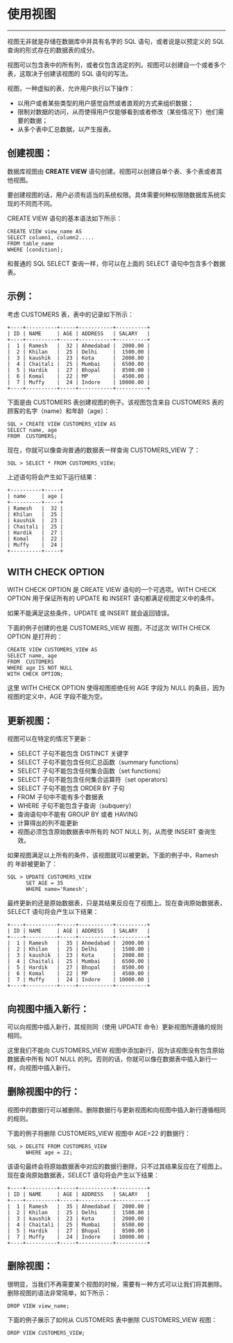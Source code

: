 # 使用视图 #

----------

视图无非就是存储在数据库中并具有名字的 SQL 语句，或者说是以预定义的 SQL 查询的形式存在的数据表的成分。

视图可以包含表中的所有列，或者仅包含选定的列。视图可以创建自一个或者多个表，这取决于创建该视图的 SQL 语句的写法。

视图，一种虚拟的表，允许用户执行以下操作：

- 以用户或者某些类型的用户感觉自然或者直观的方式来组织数据；
- 限制对数据的访问，从而使得用户仅能够看到或者修改（某些情况下）他们需要的数据；
- 从多个表中汇总数据，以产生报表。

## 创建视图： ##

数据库视图由 **CREATE VIEW** 语句创建。视图可以创建自单个表、多个表或者其他视图。

要创建视图的话，用户必须有适当的系统权限。具体需要何种权限随数据库系统实现的不同而不同。

CREATE VIEW 语句的基本语法如下所示：

	CREATE VIEW view_name AS
	SELECT column1, column2.....
	FROM table_name
	WHERE [condition];

和普通的 SQL SELECT 查询一样，你可以在上面的 SELECT 语句中包含多个数据表。

## 示例： ##

考虑 CUSTOMERS 表，表中的记录如下所示：

	+----+----------+-----+-----------+----------+
	| ID | NAME     | AGE | ADDRESS   | SALARY   |
	+----+----------+-----+-----------+----------+
	|  1 | Ramesh   |  32 | Ahmedabad |  2000.00 |
	|  2 | Khilan   |  25 | Delhi     |  1500.00 |
	|  3 | kaushik  |  23 | Kota      |  2000.00 |
	|  4 | Chaitali |  25 | Mumbai    |  6500.00 |
	|  5 | Hardik   |  27 | Bhopal    |  8500.00 |
	|  6 | Komal    |  22 | MP        |  4500.00 |
	|  7 | Muffy    |  24 | Indore    | 10000.00 |
	+----+----------+-----+-----------+----------+

下面是由 CUSTOMERS 表创建视图的例子。该视图包含来自 CUSTOMERS 表的顾客的名字（name）和年龄（age）：

	SQL > CREATE VIEW CUSTOMERS_VIEW AS
	SELECT name, age
	FROM  CUSTOMERS;

现在，你就可以像查询普通的数据表一样查询 CUSTOMERS_VIEW 了：

	SQL > SELECT * FROM CUSTOMERS_VIEW;

上述语句将会产生如下运行结果：

	+----------+-----+
	| name     | age |
	+----------+-----+
	| Ramesh   |  32 |
	| Khilan   |  25 |
	| kaushik  |  23 |
	| Chaitali |  25 |
	| Hardik   |  27 |
	| Komal    |  22 |
	| Muffy    |  24 |
	+----------+-----+

## WITH CHECK OPTION ##

WITH CHECK OPTION 是 CREATE VIEW 语句的一个可选项。WITH CHECK OPTION 用于保证所有的 UPDATE 和 INSERT 语句都满足视图定义中的条件。

如果不能满足这些条件，UPDATE 或 INSERT 就会返回错误。

下面的例子创建的也是 CUSTOMERS_VIEW 视图，不过这次 WITH CHECK OPTION 是打开的：

	CREATE VIEW CUSTOMERS_VIEW AS
	SELECT name, age
	FROM  CUSTOMERS
	WHERE age IS NOT NULL
	WITH CHECK OPTION;

这里 WITH CHECK OPTION 使得视图拒绝任何 AGE 字段为 NULL 的条目，因为视图的定义中，AGE 字段不能为空。

## 更新视图： ##

视图可以在特定的情况下更新：

- SELECT 子句不能包含 DISTINCT 关键字
- SELECT 子句不能包含任何汇总函数（summary functions）
- SELECT 子句不能包含任何集合函数（set functions）
- SELECT 子句不能包含任何集合运算符（set operators）
- SELECT 子句不能包含 ORDER BY 子句
- FROM 子句中不能有多个数据表
- WHERE 子句不能包含子查询（subquery）
- 查询语句中不能有 GROUP BY 或者 HAVING
- 计算得出的列不能更新
- 视图必须包含原始数据表中所有的 NOT NULL 列，从而使 INSERT 查询生效。

如果视图满足以上所有的条件，该视图就可以被更新。下面的例子中，Ramesh 的 年龄被更新了：

	SQL > UPDATE CUSTOMERS_VIEW
	      SET AGE = 35
	      WHERE name='Ramesh';

最终更新的还是原始数据表，只是其结果反应在了视图上。现在查询原始数据表，SELECT 语句将会产生以下结果：

	+----+----------+-----+-----------+----------+
	| ID | NAME     | AGE | ADDRESS   | SALARY   |
	+----+----------+-----+-----------+----------+
	|  1 | Ramesh   |  35 | Ahmedabad |  2000.00 |
	|  2 | Khilan   |  25 | Delhi     |  1500.00 |
	|  3 | kaushik  |  23 | Kota      |  2000.00 |
	|  4 | Chaitali |  25 | Mumbai    |  6500.00 |
	|  5 | Hardik   |  27 | Bhopal    |  8500.00 |
	|  6 | Komal    |  22 | MP        |  4500.00 |
	|  7 | Muffy    |  24 | Indore    | 10000.00 |
	+----+----------+-----+-----------+----------+

## 向视图中插入新行： ##

可以向视图中插入新行，其规则同（使用 UPDATE 命令）更新视图所遵循的规则相同。

这里我们不能向 CUSTOMERS_VIEW 视图中添加新行，因为该视图没有包含原始数据表中所有 NOT NULL 的列。否则的话，你就可以像在数据表中插入新行一样，向视图中插入新行。

## 删除视图中的行： ##

视图中的数据行可以被删除。删除数据行与更新视图和向视图中插入新行遵循相同的规则。

下面的例子将删除 CUSTOMERS_VIEW 视图中 AGE=22 的数据行：

	SQL > DELETE FROM CUSTOMERS_VIEW
	      WHERE age = 22;

该语句最终会将原始数据表中对应的数据行删除，只不过其结果反应在了视图上。现在查询原始数据表，SELECT 语句将会产生以下结果：

	+----+----------+-----+-----------+----------+
	| ID | NAME     | AGE | ADDRESS   | SALARY   |
	+----+----------+-----+-----------+----------+
	|  1 | Ramesh   |  35 | Ahmedabad |  2000.00 |
	|  2 | Khilan   |  25 | Delhi     |  1500.00 |
	|  3 | kaushik  |  23 | Kota      |  2000.00 |
	|  4 | Chaitali |  25 | Mumbai    |  6500.00 |
	|  5 | Hardik   |  27 | Bhopal    |  8500.00 |
	|  7 | Muffy    |  24 | Indore    | 10000.00 |
	+----+----------+-----+-----------+----------+

## 删除视图： ##

很明显，当我们不再需要某个视图的时候，需要有一种方式可以让我们将其删除。删除视图的语法非常简单，如下所示：

	DROP VIEW view_name;

下面的例子展示了如何从 CUSTOMERS 表中删除 CUSTOMERS_VIEW 视图：

	DROP VIEW CUSTOMERS_VIEW;